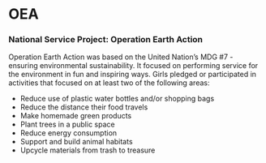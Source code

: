 # OEA
### National Service Project: Operation Earth Action

Operation Earth Action was based on the United Nation’s MDG #7 - ensuring environmental sustainability. It focused on performing service for the environment in fun and inspiring ways. Girls pledged or participated in activities that focused on at least two of the following areas:

* Reduce use of plastic water bottles and/or shopping bags
* Reduce the distance their food travels 
* Make homemade green products
* Plant trees in a public space
* Reduce energy consumption
* Support and build animal habitats 
* Upcycle materials from trash to treasure
